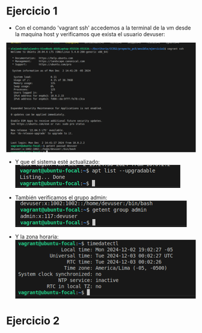 # Ejercicio 1

- Con el comando 'vagrant ssh' accedemos a la terminal de la vm desde la maquina host y verificamos que exista el usuario devuser:

![](./assets/1.png)

- Y que el sistema esté actualizado:
![](./assets/4.png)

- También verificamos el grupo admin:
![](./assets/2.png)

- Y la zona horaria:
![](./assets/3.png)

# Ejercicio 2


